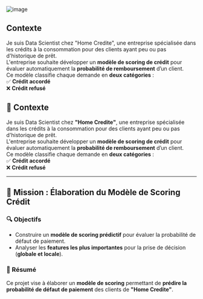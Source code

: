 ![image](https://i.pinimg.com/736x/72/b7/70/72b7700ef006e9048bf2be159d44e4f7.jpg)

## Contexte  
Je suis Data Scientist chez "Home Credite", une entreprise spécialisée dans les crédits à la consommation pour des clients ayant peu ou pas d'historique de prêt.  
L'entreprise souhaite développer un **modèle de scoring de crédit** pour évaluer automatiquement la **probabilité de remboursement** d’un client.  
Ce modèle classifie chaque demande en **deux catégories** :  
✅ **Crédit accordé**  
❌ **Crédit refusé**  

## 📌 Contexte  
Je suis Data Scientist chez **"Home Credite"**, une entreprise spécialisée dans les crédits à la consommation pour des clients ayant peu ou pas d'historique de prêt.  
L'entreprise souhaite développer un **modèle de scoring de crédit** pour évaluer automatiquement la **probabilité de remboursement** d’un client.  
Ce modèle classifie chaque demande en **deux catégories** :  
✅ **Crédit accordé**  
❌ **Crédit refusé**  

---

## 🎯 Mission : Élaboration du Modèle de Scoring Crédit  

### 🔍 Objectifs  
- Construire un **modèle de scoring prédictif** pour évaluer la probabilité de défaut de paiement.  
- Analyser les **features les plus importantes** pour la prise de décision (**globale et locale**).  

### 📌 Résumé  
Ce projet vise à élaborer un **modèle de scoring** permettant de **prédire la probabilité de défaut de paiement** des clients de **"Home Credite"**.  

